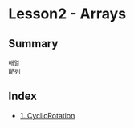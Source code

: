 # Lesson2 - Arrays
## Summary
```
배열
配列
```
## Index
+ [1. CyclicRotation](https://github.com/Bnine/php-algorithm/blob/master/codility/Lesson2/CyclicRotation.md)

